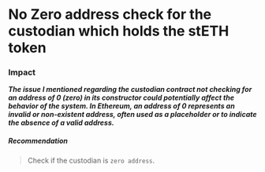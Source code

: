 # No Zero address check for the custodian which holds the stETH token

### Impact
***The issue I mentioned regarding the custodian contract not checking for an address of 0 (zero) in its constructor could potentially affect the behavior of the system. In Ethereum, an address of 0 represents an invalid or non-existent address, often used as a placeholder or to indicate the absence of a valid address.***

##### Recommendation
>Check if the custodian is `zero address`.